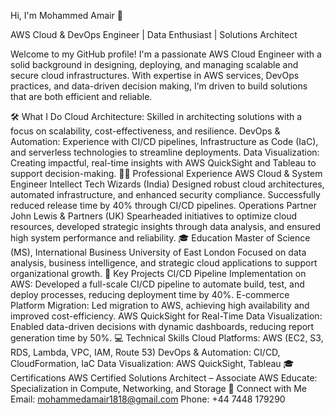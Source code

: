 Hi, I'm Mohammed Amair 👋

AWS Cloud & DevOps Engineer | Data Enthusiast | Solutions Architect

Welcome to my GitHub profile! I'm a passionate AWS Cloud Engineer with a solid background in designing, deploying, and managing scalable and secure cloud infrastructures. With expertise in AWS services, DevOps practices, and data-driven decision making, I’m driven to build solutions that are both efficient and reliable.

🛠️ What I Do
Cloud Architecture: Skilled in architecting solutions with a focus on scalability, cost-effectiveness, and resilience.
DevOps & Automation: Experience with CI/CD pipelines, Infrastructure as Code (IaC), and serverless technologies to streamline deployments.
Data Visualization: Creating impactful, real-time insights with AWS QuickSight and Tableau to support decision-making.
🧑‍💼 Professional Experience
AWS Cloud & System Engineer
Intellect Tech Wizards (India)
Designed robust cloud architectures, automated infrastructure, and enhanced security compliance. Successfully reduced release time by 40% through CI/CD pipelines.
Operations Partner
John Lewis & Partners (UK)
Spearheaded initiatives to optimize cloud resources, developed strategic insights through data analysis, and ensured high system performance and reliability.
🎓 Education
Master of Science (MS), International Business
University of East London
Focused on data analysis, business intelligence, and strategic cloud applications to support organizational growth.
🌟 Key Projects
CI/CD Pipeline Implementation on AWS: Developed a full-scale CI/CD pipeline to automate build, test, and deploy processes, reducing deployment time by 40%.
E-commerce Platform Migration: Led migration to AWS, achieving high availability and improved cost-efficiency.
AWS QuickSight for Real-Time Data Visualization: Enabled data-driven decisions with dynamic dashboards, reducing report generation time by 50%.
💻 Technical Skills
Cloud Platforms: AWS (EC2, S3, RDS, Lambda, VPC, IAM, Route 53)
DevOps & Automation: CI/CD, CloudFormation, IaC
Data Visualization: AWS QuickSight, Tableau
🎓 Certifications
AWS Certified Solutions Architect – Associate
AWS Educate: Specialization in Compute, Networking, and Storage
🤝 Connect with Me
Email: mohammedamair1818@gmail.com
Phone: +44 7448 179290

